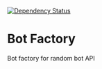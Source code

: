 [![Dependency Status](https://www.versioneye.com/user/projects/59a6740c368b080052a6b317/badge.svg?style=flat-square)](https://www.versioneye.com/user/projects/59a6740c368b080052a6b317)

Bot Factory
===========
Bot factory for random bot API
